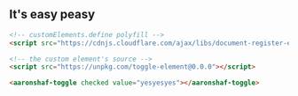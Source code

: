 ## It's easy peasy

```html
<!-- customElements.define polyfill -->
<script src="https://cdnjs.cloudflare.com/ajax/libs/document-register-element/1.1.1/document-register-element.js"></script>
```

```html
<!-- the custom element's source -->
<script src="https://unpkg.com/toggle-element@0.0.0"></script>
```

```html
<aaronshaf-toggle checked value="yesyesyes"></aaronshaf-toggle>
```
